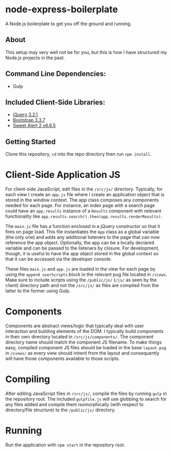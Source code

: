# node-express-boilerplate

A Node.js boilerplate to get you off the ground and running.

## About

This setup may very well not be for you, but this is how I have structured my Node.js projects in the past.

## Command Line Dependencies:

* Gulp

## Included Client-Side Libraries:

* [jQuery 3.2.1](https://jquery.com/)
* [Bootstrap 3.3.7](https://getbootstrap.com/)
* [Sweet Alert 2 v6.6.5](https://limonte.github.io/sweetalert2/)

## Getting Started

Clone this repository, `cd` into the repo directory then run `npm install`.

# Client-Side Application JS

For client-side JavaScript, edit files in the `/src/js/` directory. Typically, for each view I create an `app.js` file where I create an application object that is stored in the window context. The app class composes any components needed for each page. For instance, an index page with a search page could have an `app.results` instance of a `Results` component with relevant functionality like `app.results.search().then(app.results.renderResults)`.

The `main.js` file has a function enclosed in a jQuery constructor so that it fires on page load. This file instantiates the `App` class as a global variable (the only one) and adds any additional listeners to the page that can now reference the app object. Optionally, the app can be a locally declared variable and can be passed to the listeners by closure. For development, though, it is useful to have the app object stored in the global context so that it can be accessed via the developer console.

These files `main.js` and `app.js` are loaded in the view for each page by using the `append userScripts` block in the relevant pug file located in `/views`. Make sure to include scripts using the `/public/js/` (`/js/` as seen by the client) directory path and not the `/src/js/` as files are compiled from the latter to the former using Gulp.

# Components

Components are abstract views/logic that typically deal with user interaction and building elements of the DOM. I typically build components in their own directory located in `/src/js/components/`. The component directory name should match the component JS filename. To make things easy, compiled component JS files should be loaded in the base `layout.pug` in `/views/` as every view should inherit from the layout and consequently will have those components available to those scripts.

# Compiling

After editing JavaScript files in `/src/js/`, compile the files by running `gulp` in the repository root. The included `gulpfile.js` will use globbing to search for any files added and compile them isomorphically (with respect to directory/file structure) to the `/public/js/` directory.

# Running

Run the application with `npm start` in the repository root.
